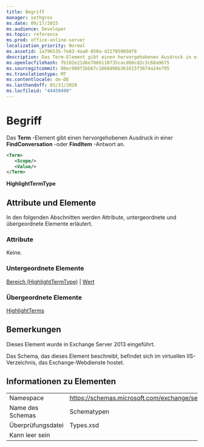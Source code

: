 ```yaml
---
title: Begriff
manager: sethgros
ms.date: 09/17/2015
ms.audience: Developer
ms.topic: reference
ms.prod: office-online-server
localization_priority: Normal
ms.assetid: 1a796535-7e83-4aa8-850a-d217059050f8
description: Das Term-Element gibt einen hervorgehobenen Ausdruck in einer FindConversation-oder FindItem-Antwort an.
ms.openlocfilehash: fb102e21d6e7866110735cacd60cd2c3c68a9675
ms.sourcegitcommit: 88ec988f2bb67c1866d06b361615f3674a24e795
ms.translationtype: MT
ms.contentlocale: de-DE
ms.lasthandoff: 05/31/2020
ms.locfileid: "44459490"
---
```

# <a name="term"></a>Begriff

Das **Term** -Element gibt einen hervorgehobenen Ausdruck in einer **FindConversation** -oder **FindItem** -Antwort an. 
  
```XML
<Term>
   <Scope/>
   <Value/>
</Term>
```

 **HighlightTermType**
## <a name="attributes-and-elements"></a>Attribute und Elemente

In den folgenden Abschnitten werden Attribute, untergeordnete und übergeordnete Elemente erläutert.
  
### <a name="attributes"></a>Attribute

Keine.
  
### <a name="child-elements"></a>Untergeordnete Elemente

[Bereich (HighlightTermType)](scope-highlighttermtype.md)  |  [Wert](value.md)
  
### <a name="parent-elements"></a>Übergeordnete Elemente

[HighlightTerms](highlightterms.md)
  
## <a name="remarks"></a>Bemerkungen

Dieses Element wurde in Exchange Server 2013 eingeführt.
  
Das Schema, das dieses Element beschreibt, befindet sich im virtuellen IIS-Verzeichnis, das Exchange-Webdienste hostet.
  
## <a name="element-information"></a>Informationen zu Elementen

|||
|:-----|:-----|
|Namespace  <br/> |https://schemas.microsoft.com/exchange/services/2006/types  <br/> |
|Name des Schemas  <br/> |Schematypen  <br/> |
|Überprüfungsdatei  <br/> |Types.xsd  <br/> |
|Kann leer sein  <br/> ||
   

